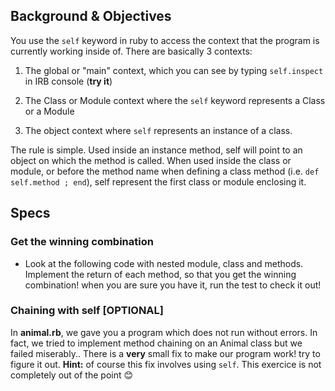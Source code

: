 ## Background & Objectives

You use the `self` keyword in ruby to access the context that the program is currently working inside of. There are basically 3 contexts:

1. The global or "main" context, which you can see by typing `self.inspect` in IRB console (**try it**)

2. The Class or Module context where the `self` keyword represents a Class or a Module

3. The object context where `self` represents an instance of a class.

The rule is simple. Used inside an instance method, self will point to an object on which the method is called. When used inside the class or module, or before the method name when defining a class method (i.e. `def self.method ; end`), self represent the first class or module enclosing it.

## Specs

### Get the winning combination

* Look at the following code with nested module, class and methods. Implement the return of each method, so that you get the winning combination! when you are sure you have it, run the test to check it out!

### Chaining with self [OPTIONAL]

In **animal.rb**, we gave you a program which does not run without errors. In fact, we tried to implement method chaining on an Animal class but we failed miserably.. There is a **very** small fix to make our program work! try to figure it out. **Hint:** of course this fix involves using `self`. This exercice is not completely out of the point 😊
